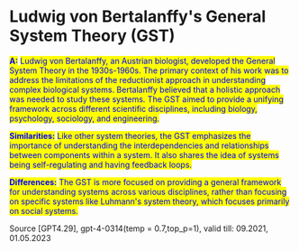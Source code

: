 # Ludwig von Bertalanffy's General System Theory (GST)

<mark style="color:blue;">**A:**</mark> <mark style="color:blue;"></mark><mark style="color:blue;">Ludwig von Bertalanffy, an Austrian biologist, developed the General System Theory in the 1930s-1960s. The primary context of his work was to address the limitations of the reductionist approach in understanding complex biological systems. Bertalanffy believed that a holistic approach was needed to study these systems. The GST aimed to provide a unifying framework across different scientific disciplines, including biology, psychology, sociology, and engineering.</mark>

<mark style="color:blue;">**Similarities:**</mark> <mark style="color:blue;"></mark><mark style="color:blue;">Like other system theories, the GST emphasizes the importance of understanding the interdependencies and relationships between components within a system. It also shares the idea of systems being self-regulating and having feedback loops.</mark>

<mark style="color:blue;">**Differences:**</mark> <mark style="color:blue;"></mark><mark style="color:blue;">The GST is more focused on providing a general framework for understanding systems across various disciplines, rather than focusing on specific systems like Luhmann's system theory, which focuses primarily on social systems.</mark>

Source \[GPT4.29], gpt-4-0314(temp = 0.7,top\_p=1), valid till: 09.2021, 01.05.2023
